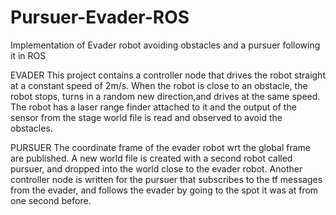 # Pursuer-Evader-ROS
Implementation of Evader robot avoiding obstacles and a pursuer following it in ROS 

EVADER
This project contains a controller node that drives the robot straight at a constant speed of 2m/s. When the robot is close to an obstacle, the robot stops, turns in a random new direction,and drives at the same speed. The robot has a laser range finder attached to it and the output of the sensor from the stage world file is read and observed to avoid the obstacles.

PURSUER
The coordinate frame of the evader robot wrt the global frame are published. A new world file is created with a second robot called pursuer, and dropped into the world close to the evader robot. Another controller node is written for the pursuer that subscribes to the tf messages from the evader, and follows the evader by going to the spot it was at from one second before. 
